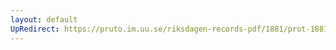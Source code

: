 ```yaml
---
layout: default
UpRedirect: https://pruto.im.uu.se/riksdagen-records-pdf/1881/prot-1881--ak--043/prot-1881--ak--043_016.pdf
---
```

